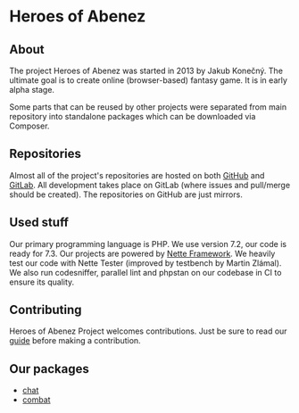 Heroes of Abenez
================

About
-----

The project Heroes of Abenez was started in 2013 by Jakub Konečný. The ultimate goal is to create online (browser-based) fantasy game. It is in early alpha stage.

Some parts that can be reused by other projects were separated from main repository into standalone packages which can be downloaded via Composer.

Repositories
------------

Almost all of the project's repositories are hosted on both [GitHub](https://github.com/heroesofabenez) and [GitLab](https://gitlab.com/heroesofabenez/). All development takes place on GitLab (where issues and pull/merge should be created). The repositories on GitHub are just mirrors.

Used stuff
----------

Our primary programming language is PHP. We use version 7.2, our code is ready for 7.3. Our projects are powered by [Nette Framework](https://nette.org/en/). We heavily test our code with Nette Tester (improved by testbench by Martin Zlámal). We also run codesniffer, parallel lint and phpstan on our codebase in CI to ensure its quality.

Contributing
------------

Heroes of Abenez Project welcomes contributions. Just be sure to read our [guide](contributing.md) before making a contribution.


Our packages
------------

- [chat](https://heroesofabenez.gitlab.io/chat)
- [combat](https://heroesofabenez.gitlab.io/combat)
